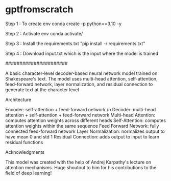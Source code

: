 # gptfromscratch

Step 1 : To create env conda create -p <env name> python==3.10 -y

Step 2 : Activate env conda activate/<env name>

Step 3 : Install the requirements.txt "pip install -r requirements.txt"

Step 4 : Download input.txt which is the input where the model is trained



######################

A basic character-level decoder-based neural network model trained on Shakespeare's text. The model uses multi-head attention, self-attention, feed-forward network, layer normalization, and residual connection to generate text at the character level

Architecture

Encoder: self-attention + feed-forward network /n
Decoder: multi-head attention + self-attention + feed-forward network
Multi-head Attention: computes attention weights across different heads
Self-Attention: computes attention weights within the same sequence
Feed Forward Network: fully connected feed-forward network
Layer Normalization: normalizes output to have mean 0 and std 1
Residual Connection: adds output to input to learn residual functions

Acknowledgments

This model was created with the help of Andrej Karpathy's lecture on attention mechanisms. Huge shoutout to him for his contributions to the field of deep learning!
